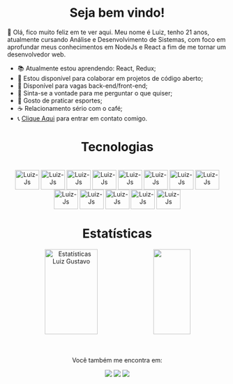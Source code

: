 <h1 align="center">Seja bem vindo!</h1>

👋 Olá, fico muito feliz em te ver aqui. Meu nome é Luiz, tenho 21 anos, atualmente cursando Análise e Desenvolvimento de Sistemas, com foco em aprofundar meus conhecimentos em NodeJs e React a fim de me tornar um desenvolvedor web.

- 📚 Atualmente estou aprendendo: React, Redux;
- 👏 Estou disponível para colaborar em projetos de código aberto;
- 👨 Disponível para vagas back-end/front-end;
- 💬 Sinta-se a vontade para me perguntar o que quiser;
- 🏃 Gosto de praticar esportes;
- ☕ Relacionamento sério com o café;
- 📞 [Clique Aqui](https://wa.me/5511942154819?text=Ol%C3%A1,%20tudo%20bem?) para entrar em contato comigo.

<h1 align="center">Tecnologias</h1>

<div style="display: inline_block" align="center"><br>
  <img align="center" alt="Luiz-Js" height="45" width="55" src="https://skillicons.dev/icons?i=js">
  <img align="center" alt="Luiz-Js" height="45" width="55" src="https://skillicons.dev/icons?i=typescript">
  <img align="center" alt="Luiz-Js" height="45" width="55" src="https://skillicons.dev/icons?i=html">
  <img align="center" alt="Luiz-Js" height="45" width="55" src="https://skillicons.dev/icons?i=css">
  <img align="center" alt="Luiz-Js" height="45" width="55" src="https://skillicons.dev/icons?i=nodejs">
  <img align="center" alt="Luiz-Js" height="45" width="55" src="https://skillicons.dev/icons?i=c">
  <img align="center" alt="Luiz-Js" height="45" width="55" src="https://skillicons.dev/icons?i=mysql">
  <img align="center" alt="Luiz-Js" height="45" width="55" src="https://skillicons.dev/icons?i=mongodb">
  <img align="center" alt="Luiz-Js" height="45" width="55" src="https://skillicons.dev/icons?i=express">
  <img align="center" alt="Luiz-Js" height="45" width="55" src="https://skillicons.dev/icons?i=react">
  <img align="center" alt="Luiz-Js" height="45" width="55" src="https://skillicons.dev/icons?i=git">
  <img align="center" alt="Luiz-Js" height="45" width="55" src="https://skillicons.dev/icons?i=linux">
  <img align="center" alt="Luiz-Js" height="45" width="55" src="https://skillicons.dev/icons?i=visualstudio">
</div>

<h1 align="center">Estatísticas</h1>

<div align="center">  
  <img width="49%" height="195px" src="https://github-readme-stats.vercel.app/api?username=devluizgustavo&show_icons=true&count_private=true&hide_border=true&title_color=00bfbf&icon_color=00bfbf&text_color=c9d1d9&bg_color=0d1117" alt="Estatísticas Luiz Gustavo" /> 
  <img width="41%" height="195px" src="https://github-readme-stats.vercel.app/api/top-langs/?username=devluizgustavo&layout=compact&hide_border=true&title_color=00bfbf&text_color=00bfbf&bg_color=0d1117" />
</div>

<br>
<br>

<p align="center">Você também me encontra em:</p>
<div align="center">
  <a href="https://www.linkedin.com/in/luiz-gustavo-02a38627b/" target=_blank><img src="https://img.shields.io/badge/LinkedIn-0077B5?style=for-the-badge&logo=linkedin&logoColor=white" target="_blank"></a>
  <a href="mailto:luizgustavobonke@gmail.com" target=_blank><img src="https://img.shields.io/badge/Gmail-D14836?style=for-the-badge&logo=gmail&logoColor=white" target="_blank"></a>
  <a href="https://www.instagram.com/luizgustavobnk10/" target=_blank><img src="https://img.shields.io/badge/Instagram-E4405F?style=for-the-badge&logo=instagram&logoColor=white" target="_blank"></a> 
</div>






